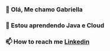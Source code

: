 ### 👋 Olá, Me chamo Gabriella
### 🌱 Estou aprendendo Java e Cloud
### 📫 How to reach me [Linkedin](https://www.linkedin.com/in/gabriella-oliveira-desenvolvedora/?lipi=urn%3Ali%3Apage%3Ad_flagship3_feed%3BlRsgVC%2FkT6isMMOiBK7d%2Fw%3D%3D)
